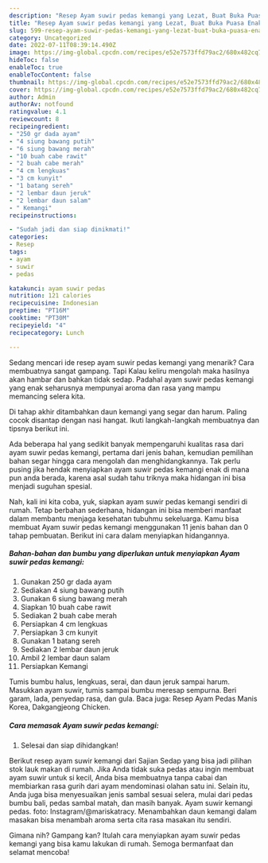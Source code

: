 ```yaml
---
description: "Resep Ayam suwir pedas kemangi yang Lezat, Buat Buka Puasa Enak Banget"
title: "Resep Ayam suwir pedas kemangi yang Lezat, Buat Buka Puasa Enak Banget"
slug: 599-resep-ayam-suwir-pedas-kemangi-yang-lezat-buat-buka-puasa-enak-banget
category: Uncategorized
date: 2022-07-11T08:39:14.490Z
image: https://img-global.cpcdn.com/recipes/e52e7573ffd79ac2/680x482cq70/ayam-suwir-pedas-kemangi-foto-resep-utama.jpg
hideToc: false
enableToc: true
enableTocContent: false
thumbnail: https://img-global.cpcdn.com/recipes/e52e7573ffd79ac2/680x482cq70/ayam-suwir-pedas-kemangi-foto-resep-utama.jpg
cover: https://img-global.cpcdn.com/recipes/e52e7573ffd79ac2/680x482cq70/ayam-suwir-pedas-kemangi-foto-resep-utama.jpg
author: Admin
authorAv: notfound
ratingvalue: 4.1
reviewcount: 8
recipeingredient:
- "250 gr dada ayam"
- "4 siung bawang putih"
- "6 siung bawang merah"
- "10 buah cabe rawit"
- "2 buah cabe merah"
- "4 cm lengkuas"
- "3 cm kunyit"
- "1 batang sereh"
- "2 lembar daun jeruk"
- "2 lembar daun salam"
- " Kemangi"
recipeinstructions:

- "Sudah jadi dan siap dinikmati!"
categories:
- Resep
tags:
- ayam
- suwir
- pedas

katakunci: ayam suwir pedas 
nutrition: 121 calories
recipecuisine: Indonesian
preptime: "PT16M"
cooktime: "PT30M"
recipeyield: "4"
recipecategory: Lunch

---
```



Sedang mencari ide resep ayam suwir pedas kemangi yang menarik? Cara membuatnya sangat gampang. Tapi Kalau keliru mengolah maka hasilnya akan hambar dan bahkan tidak sedap. Padahal ayam suwir pedas kemangi yang enak seharusnya mempunyai aroma dan rasa yang mampu memancing selera kita.


Di tahap akhir ditambahkan daun kemangi yang segar dan harum. Paling cocok disantap dengan nasi hangat. Ikuti langkah-langkah membuatnya dan tipsnya berikut ini.

Ada beberapa hal yang sedikit banyak mempengaruhi kualitas rasa dari ayam suwir pedas kemangi, pertama dari jenis bahan, kemudian pemilihan bahan segar hingga cara mengolah dan menghidangkannya. Tak perlu pusing jika hendak menyiapkan ayam suwir pedas kemangi enak di mana pun anda berada, karena asal sudah tahu triknya maka hidangan ini bisa menjadi suguhan spesial.


Nah, kali ini kita coba, yuk, siapkan ayam suwir pedas kemangi sendiri di rumah. Tetap berbahan sederhana, hidangan ini bisa memberi manfaat dalam membantu menjaga kesehatan tubuhmu sekeluarga. Kamu bisa membuat Ayam suwir pedas kemangi menggunakan 11 jenis bahan dan 0 tahap pembuatan. Berikut ini cara dalam menyiapkan hidangannya.

<!--inarticleads1-->

##### Bahan-bahan dan bumbu yang diperlukan untuk menyiapkan Ayam suwir pedas kemangi:

1. Gunakan 250 gr dada ayam
1. Sediakan 4 siung bawang putih
1. Gunakan 6 siung bawang merah
1. Siapkan 10 buah cabe rawit
1. Sediakan 2 buah cabe merah
1. Persiapkan 4 cm lengkuas
1. Persiapkan 3 cm kunyit
1. Gunakan 1 batang sereh
1. Sediakan 2 lembar daun jeruk
1. Ambil 2 lembar daun salam
1. Persiapkan  Kemangi


Tumis bumbu halus, lengkuas, serai, dan daun jeruk sampai harum. Masukkan ayam suwir, tumis sampai bumbu meresap sempurna. Beri garam, lada, penyedap rasa, dan gula. Baca juga: Resep Ayam Pedas Manis Korea, Dakgangjeong Chicken. 

<!--inarticleads2-->

##### Cara memasak Ayam suwir pedas kemangi:


1. Selesai dan siap dihidangkan!

Berikut resep ayam suwir kemangi dari Sajian Sedap yang bisa jadi pilihan stok lauk makan di rumah. Jika Anda tidak suka pedas atau ingin membuat ayam suwir untuk si kecil, Anda bisa membuatnya tanpa cabai dan membiarkan rasa gurih dari ayam mendominasi olahan satu ini. Selain itu, Anda juga bisa menyesuaikan jenis sambal sesuai selera, mulai dari pedas bumbu bali, pedas sambal matah, dan masih banyak. Ayam suwir kemangi pedas. foto: Instagram/@mariskatracy. Menambahkan daun kemangi dalam masakan bisa menambah aroma serta cita rasa masakan itu sendiri. 

Gimana nih? Gampang kan? Itulah cara menyiapkan ayam suwir pedas kemangi yang bisa kamu lakukan di rumah. Semoga bermanfaat dan selamat mencoba!
